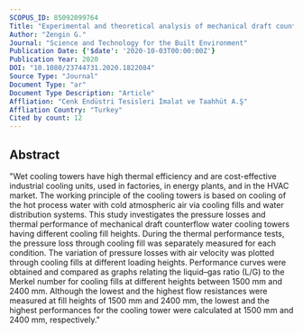 ```yaml
---
SCOPUS_ID: 85092099764
Title: "Experimental and theoretical analysis of mechanical draft counterflow wet cooling towers"
Author: "Zengin G."
Journal: "Science and Technology for the Built Environment"
Publication Date: {'$date': '2020-10-03T00:00:00Z'}
Publication Year: 2020
DOI: "10.1080/23744731.2020.1822084"
Source Type: "Journal"
Document Type: "ar"
Document Type Description: "Article"
Affliation: "Cenk Endüstri Tesisleri İmalat ve Taahhüt A.Ş"
Affliation Country: "Turkey"
Cited by count: 12
---
```


## Abstract
"Wet cooling towers have high thermal efficiency and are cost-effective industrial cooling units, used in factories, in energy plants, and in the HVAC market. The working principle of the cooling towers is based on cooling of the hot process water with cold atmospheric air via cooling fills and water distribution systems. This study investigates the pressure losses and thermal performance of mechanical draft counterflow water cooling towers having different cooling fill heights. During the thermal performance tests, the pressure loss through cooling fill was separately measured for each condition. The variation of pressure losses with air velocity was plotted through cooling fills at different loading heights. Performance curves were obtained and compared as graphs relating the liquid–gas ratio (L/G) to the Merkel number for cooling fills at different heights between 1500 mm and 2400 mm. Although the lowest and the highest flow resistances were measured at fill heights of 1500 mm and 2400 mm, the lowest and the highest performances for the cooling tower were calculated at 1500 mm and 2400 mm, respectively."
